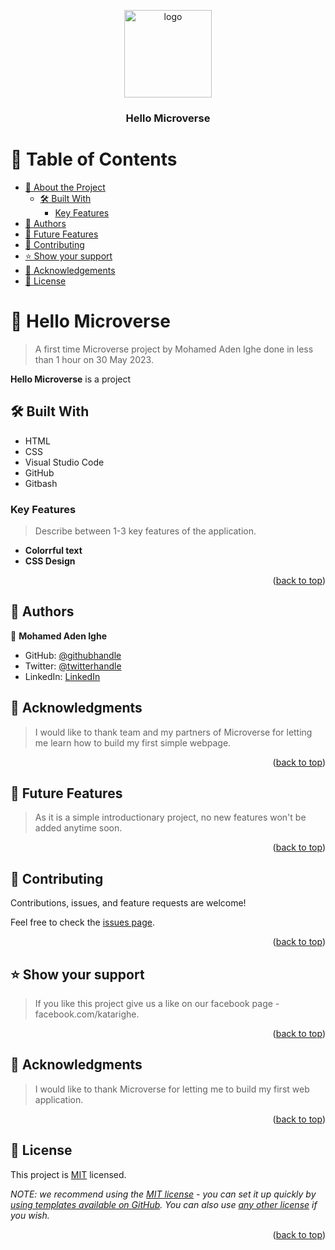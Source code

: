 <a name="readme-top"></a>

<div align="center">
  <!-- You are encouraged to replace this logo with your own! Otherwise you can also remove it. -->
  <img src="murple_logo.png" alt="logo" width="140"  height="auto" />
  <br/>

  <h3><b>Hello Microverse</b></h3>

</div>

<!-- TABLE OF CONTENTS -->

# 📗 Table of Contents

- [📖 About the Project](#about-project)
  - [🛠 Built With](#built-with)
    - [Key Features](#key-features)
- [👥 Authors](#authors)
- [🔭 Future Features](#future-features)
- [🤝 Contributing](#contributing)
- [⭐️ Show your support](#support)
- [🙏 Acknowledgements](#acknowledgements)
- [📝 License](#license)

<!-- PROJECT DESCRIPTION -->

# 📖 Hello Microverse <a name="about-project"></a>

> A first time Microverse project by Mohamed Aden Ighe done in less than 1 hour on 30 May 2023.

**Hello Microverse** is a project

## 🛠 Built With <a name="built-with"></a>
- HTML
- CSS
- Visual Studio Code
- GitHub
- Gitbash

<!-- Features -->

### Key Features <a name="key-features"></a>

> Describe between 1-3 key features of the application.

- **Colorrful text**
- **CSS Design**

<p align="right">(<a href="#readme-top">back to top</a>)</p>

<!-- AUTHORS -->
## 👥 Authors <a name="authors"></a>

👤 **Mohamed Aden Ighe**

- GitHub: [@githubhandle](https://github.com/katarighe)
- Twitter: [@twitterhandle](https://twitter.com/katarighe)
- LinkedIn: [LinkedIn](https://linkedin.com/in/katarighe)

<!-- ACKNOWLEDGEMENTS -->

## 🙏 Acknowledgments <a name="acknowledgements"></a>

> I would like to thank team and my partners of Microverse for letting me learn how to build my first simple webpage.

<p align="right">(<a href="#readme-top">back to top</a>)</p>

<!-- FUTURE FEATURES -->

## 🔭 Future Features <a name="future-features"></a>

> As it is a simple introductionary project, no new features won't be added anytime soon. 

<p align="right">(<a href="#readme-top">back to top</a>)</p>

<!-- CONTRIBUTING -->

## 🤝 Contributing <a name="contributing"></a>

Contributions, issues, and feature requests are welcome!

Feel free to check the [issues page](../../issues/).

<p align="right">(<a href="#readme-top">back to top</a>)</p>

<!-- SUPPORT -->

## ⭐️ Show your support <a name="support"></a>

> If you like this project give us a like on our facebook page - facebook.com/katarighe.

<p align="right">(<a href="#readme-top">back to top</a>)</p>

<!-- ACKNOWLEDGEMENTS -->

## 🙏 Acknowledgments <a name="acknowledgements"></a>

> I would like to thank Microverse for letting me to build my first web application. 

<p align="right">(<a href="#readme-top">back to top</a>)</p>

<!-- LICENSE -->

## 📝 License <a name="license"></a>

This project is [MIT](./LICENSE) licensed.

_NOTE: we recommend using the [MIT license](https://choosealicense.com/licenses/mit/) - you can set it up quickly by [using templates available on GitHub](https://docs.github.com/en/communities/setting-up-your-project-for-healthy-contributions/adding-a-license-to-a-repository). You can also use [any other license](https://choosealicense.com/licenses/) if you wish._

<p align="right">(<a href="#readme-top">back to top</a>)</p>
